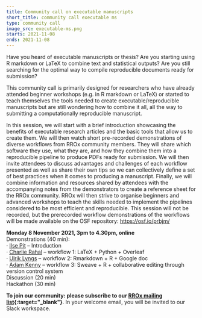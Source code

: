 ```yaml
---
title: Community call on executable manuscripts
short_title: community call executable ms
type: community call
image_src: executable-ms.png
starts: 2021-11-08
ends: 2021-11-08
---
```


Have you heard of executable manuscripts or thesis? Are you starting using R markdown or LaTeX to combine text and statistical outputs? Are you still searching for the optimal way to compile reproducible documents ready for submission?   

This community call is primarily designed for researchers who have already attended beginner workshops (e.g. in R markdown or LaTeX) or started to teach themselves the tools needed to create executable/reproducible manuscripts but are still wondering how to combine it all, all the way to submitting a computationally reproducible manuscript.  

In this session, we will start with a brief introduction showcasing the benefits of executable research articles and the basic tools that allow us to create them. We will then watch short pre-recorded demonstrations of diverse workflows from RROx community members. They will share which software they use, what they are, and how they combine them into a reproducible pipeline to produce PDFs ready for submission. We will then invite attendees to discuss advantages and challenges of each workflow presented as well as share their own tips so we can collectively define a set of best practices when it comes to producing a manuscript. Finally, we will combine information and resources shared by attendees with the accompanying notes from the demonstrators to create a reference sheet for the RROx community. RROx will then strive to organise beginners and advanced workshops to teach the skills needed to implement the pipelines considered to be most efficient and reproducible. This session will not be recorded, but the prerecorded workflow demonstrations of the workflows will be made available on the OSF repository: https://osf.io/prbjm/

**Monday 8 November 2021, 3pm to 4.30pm, online**  
Demonstrations (40 min):  
·       [Ilse Pit](https://ox.ukrn.org/people/#IlsePit) – Introduction  
·       [Charlie Rahal](https://ox.ukrn.org/people/#CharlieRahal) – workflow 1:  LaTeX + Python + Overleaf  
·       [Ulrik Lyngs](https://ulriklyngs.com/) – workflow 2: Rmarkdown + R + Google doc  
·       [Adam Kenny](https://ox.ukrn.org/people/#AdamKenny) – workflow 3: Sweave + R + collaborative editing through version control system  
Discussion (20 min)  
Hackathon (30 min)  




**To join our community: please subscribe to our [RROx mailing list](https://web.maillist.ox.ac.uk/ox/subscribe/rroxford){:target="_blank"}**. In your welcome email, you will be invited to our Slack workspace.
